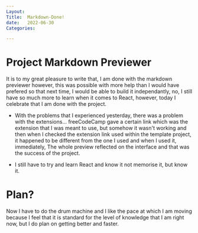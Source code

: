 ```yaml
---
Layout:
Title:  Markdown-Done!
date:   2022-06-30
Categories:

---
```


# Project Markdown Previewer
It is to my great pleasure to write that, I am done with the markdown previewer however, this was possible with more help than I would have prefered so that next time, I would be able to build it independantly, no, I still have so much more to learn when it comes to React, however, today I celebrate that I am done with the project.
- With the problems that I experienced yesterday, there was a problem with the extensions... freeCodeCamp gave a certain link which was the extension that I was meant to use, but somehow it wasn't working and then when I checked the extension link used within the template project, it happened to be different from the one I used and when I used it, immediately, The whole preview reflected on the interface and that was the success of the project.

- I still have to try and learn React and know it not memorise it, but know it.

# Plan?
Now I have to do the drum machine and I like the pace at which I am moving because I feel that it is standard for the level of knowledge that I am right now, but I do plan on getting better and faster.